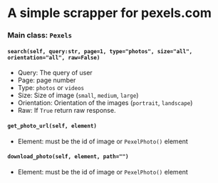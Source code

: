 # A simple scrapper for pexels.com

### Main class: ``` Pexels ```
#### ```search(self, query:str, page=1, type="photos", size="all", orientation="all", raw=False)```
- Query: The query of user
- Page: page number
- Type: ```photos``` or ```videos```
- Size: Size of image (```small```, ```medium```, ```large```)
- Orientation: Orientation of the images (```portrait```, ```landscape```)
- Raw: If ```True``` return raw response.
#### ```get_photo_url(self, element)```
- Element: must be the id of image or ```PexelPhoto()``` element
#### ```download_photo(self, element, path="")```
- Element: must be the id of image or ```PexelPhoto()``` element
